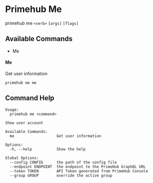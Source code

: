 
# Primehub Me

primehub me `<verb>` `[args]` `[flags]`


## Available Commands

* Me



#### Me

Get user information


```
primehub me me
```
 


 


 

## Command Help

```
Usage: 
  primehub me <command>

Show user account

Available Commands:
  me                   Get user information

Options:
  -h, --help           Show the help

Global Options:
  --config CONFIG      the path of the config file
  --endpoint ENDPOINT  the endpoint to the PrimeHub GraphQL URL
  --token TOKEN        API Token generated from PrimeHub Console
  --group GROUP        override the active group

```